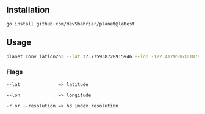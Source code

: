 
## Installation

```
go install github.com/devShahriar/planet@latest
```

## Usage

```bash
planet conv latlon2h3 --lat 37.775938728915946 --lon -122.41795063018799 --resolution 8
```

### Flags 

```
--lat              => latitude 

--lon              => longitude

-r or --resolution => h3 index resolution
```